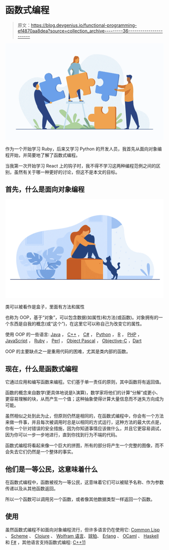 # 函数式编程

> 原文：<https://blog.devgenius.io/functional-programming-ef4870aa8dea?source=collection_archive---------36----------------------->

![](img/f1d03fc848ef408afecfebc12da4bfc2.png)

作为一个开始学习 Ruby，后来又学习 Python 的开发人员，我首先从面向对象编程开始，并简要地了解了函数式编程。

当我第一次开始学习 React 上的钩子时，我不得不学习这两种编程范例之间的区别，虽然有关于哪一种更好的讨论，但这不是本文的目标。

## 首先，什么是面向对象编程

![](img/f0776d2bad441ce5f56e5ded00594c4e.png)

类可以被看作是盒子，里面有方法和属性

也称为 OOP，基于“对象”，可以包含数据(如属性)和方法(或函数)。对象拥有的一个东西是自我的概念(或“这个”)，在这里它可以称自己为改变它的属性。

使用 OOP 的一些语言: [Java](https://en.wikipedia.org/wiki/Java_(programming_language)) ， [C++](https://en.wikipedia.org/wiki/C%2B%2B) ， [C#](https://en.wikipedia.org/wiki/C_Sharp_(programming_language)) ， [Python](https://en.wikipedia.org/wiki/Python_(programming_language)) ， [R](https://en.wikipedia.org/wiki/R_(programming_language)) ， [PHP](https://en.wikipedia.org/wiki/PHP) ， [JavaScript](https://en.wikipedia.org/wiki/JavaScript) ， [Ruby](https://en.wikipedia.org/wiki/Ruby_(programming_language)) ， [Perl](https://en.wikipedia.org/wiki/Perl) ， [Object Pascal](https://en.wikipedia.org/wiki/Object_Pascal) ， [Objective-C](https://en.wikipedia.org/wiki/Objective-C) ，[Dart](https://en.wikipedia.org/wiki/Dart_(programming_language))

OOP 的主要缺点之一是重用代码的困难，尤其是类内部的函数。

## 现在，什么是函数式编程

它通过应用和编写函数来编程。它们基于单一责任的原则，其中函数将有返回值。

函数的概念来自数学(更具体地说是λ演算)，数学家将他们的计算“分解”成更小、更容易理解的块，从而产生一个值；这种抽象使得计算大量信息而不迷失方向成为可能。

虽然相似之处到此为止，但原则仍然是相同的，在函数式编程中，你会有一个方法来做一件事，并且每次被调用时总是以相同的方式运行，这种方法的最大优点是，你有一个针对错误的安全措施，因为你知道事情应该做什么，并且它更容易调试，因为你可以一步一步地进行，直到你找到行为不端的代码。

函数式编程将看起来像一个巨大的拼图，所有的部分将产生一个完整的图像，而不会失去它们仍然是一个整体的事实。

## 他们是一等公民，这意味着什么

在函数式编程中，函数被视为一等公民，这意味着它们可以被赋予名称、作为参数传递以及从其他函数返回。

所以一个函数可以调用另一个函数，或者像其他数据类型一样返回一个函数。

## 使用

虽然函数式编程不如面向对象编程流行，但许多语言仍在使用它: [Common Lisp](https://en.wikipedia.org/wiki/Common_Lisp) 、 [Scheme](https://en.wikipedia.org/wiki/Scheme_(programming_language)) 、 [Clojure](https://en.wikipedia.org/wiki/Clojure) 、 [Wolfram 语言](https://en.wikipedia.org/wiki/Wolfram_Language)、[球拍](https://en.wikipedia.org/wiki/Racket_(programming_language))、 [Erlang](https://en.wikipedia.org/wiki/Erlang_(programming_language)) 、 [OCaml](https://en.wikipedia.org/wiki/OCaml) 、 [Haskell](https://en.wikipedia.org/wiki/Haskell_(programming_language)) 和 [F#](https://en.wikipedia.org/wiki/F_Sharp_(programming_language)) ，其他语言支持函数式编程: [C++11](https://en.wikipedia.org/wiki/C%2B%2B11)